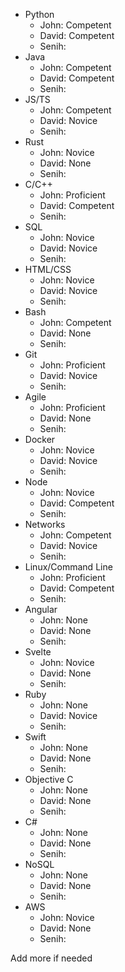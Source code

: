 - Python
  - John: Competent
  - David: Competent
  - Senih:
- Java
  - John: Competent
  - David: Competent
  - Senih:
- JS/TS
  - John: Competent
  - David: Novice
  - Senih:
- Rust
  - John: Novice
  - David: None
  - Senih:
- C/C++
  - John: Proficient
  - David: Competent
  - Senih:
- SQL
  - John: Novice
  - David: Novice
  - Senih:
- HTML/CSS
  - John: Novice
  - David: Novice
  - Senih:
- Bash
  - John: Competent
  - David: None
  - Senih:
- Git
  - John: Proficient
  - David: Novice
  - Senih:
- Agile
  - John: Proficient
  - David: None
  - Senih:
- Docker
  - John: Novice
  - David: Novice 
  - Senih:
- Node
  - John: Novice
  - David: Competent
  - Senih:
- Networks
  - John: Competent
  - David: Novice
  - Senih:
- Linux/Command Line
  - John: Proficient
  - David: Competent
  - Senih:
- Angular
  - John: None
  - David: None
  - Senih:
- Svelte
  - John: Novice 
  - David: None
  - Senih:
- Ruby
  - John: None
  - David: Novice
  - Senih:
- Swift
  - John: None
  - David: None
  - Senih:
- Objective C
  - John: None
  - David: None
  - Senih:
- C#
  - John: None
  - David: None
  - Senih:
- NoSQL
  - John: None
  - David: None
  - Senih:
- AWS
  - John: Novice
  - David: None
  - Senih:

Add more if needed
